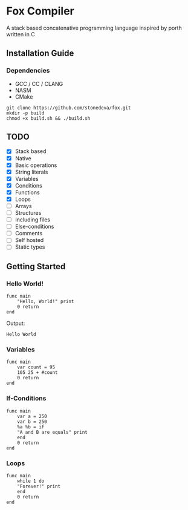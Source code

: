 # Fox Compiler
A stack based concatenative programming language inspired by porth
written in C

## Installation Guide
### Dependencies
- GCC / CC / CLANG
- NASM
- CMake

```console
git clone https://github.com/stonedeva/fox.git
mkdir -p build
chmod +x build.sh && ./build.sh
```

## TODO
- [x] Stack based
- [x] Native
- [x] Basic operations
- [x] String literals
- [x] Variables
- [x] Conditions
- [x] Functions
- [x] Loops
- [ ] Arrays
- [ ] Structures
- [ ] Including files
- [ ] Else-conditions
- [ ] Comments
- [ ] Self hosted
- [ ] Static types

## Getting Started
### Hello World!
```code
func main
    "Hello, World!" print
    0 return
end
```
Output:
```code
Hello World
```

### Variables
```code
func main
    var count = 95
    105 25 + #count
    0 return
end
```

### If-Conditions
```code
func main
    var a = 250
    var b = 250
    %a %b = if
	"A and B are equals" print
    end
    0 return
end
```

### Loops
```code
func main
    while 1 do
	"Forever!" print
    end
    0 return
end
```
